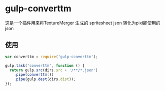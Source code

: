 # gulp-converttm  
这是一个插件用来将TextureMerger 生成的 spritesheet json 转化为pixi能使用的json  

## 使用  
```javascript  
var converttm = require('gulp-converttm');  

gulp.task('converttm', function () {  
  return gulp.src(dirs.src + '/**/*.json')  
    .pipe(converttm())  
    .pipe(gulp.dest(dirs.dist));  
});  

```  
